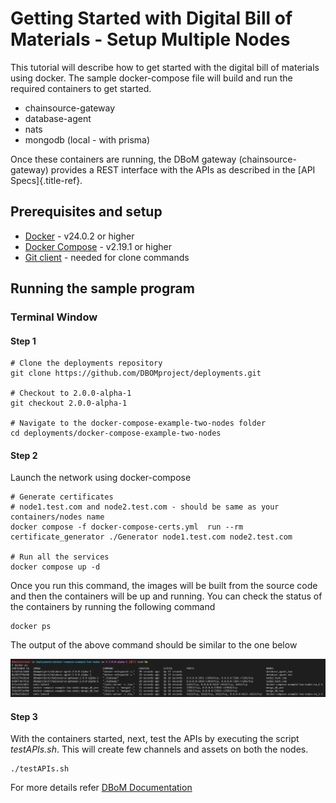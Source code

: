 # Getting Started with Digital Bill of Materials - Setup Multiple Nodes

This tutorial will describe how to get started with the digital bill of
materials using docker. The sample docker-compose file will build and
run the required containers to get started.

- chainsource-gateway
- database-agent
- nats
- mongodb (local - with prisma)

Once these containers are running, the DBoM gateway
(chainsource-gateway) provides a REST interface with the APIs as
described in the [API Specs]{.title-ref}.

## Prerequisites and setup

- [Docker](https://www.docker.com/products/overview) - v24.0.2 or higher
- [Docker Compose](https://docs.docker.com/compose/overview/) - v2.19.1 or higher
- [Git client](https://git-scm.com/downloads) - needed for clone commands

## Running the sample program

### Terminal Window

#### Step 1

``` shell
# Clone the deployments repository
git clone https://github.com/DBOMproject/deployments.git

# Checkout to 2.0.0-alpha-1
git checkout 2.0.0-alpha-1

# Navigate to the docker-compose-example-two-nodes folder
cd deployments/docker-compose-example-two-nodes
```

#### Step 2

Launch the network using docker-compose

``` shell
# Generate certificates
# node1.test.com and node2.test.com - should be same as your containers/nodes name
docker compose -f docker-compose-certs.yml  run --rm certificate_generator ./Generator node1.test.com node2.test.com

# Run all the services
docker compose up -d
```

Once you run this command, the images will be built from the source code
and then the containers will be up and running. You can check the status
of the containers by running the following command

``` shell
docker ps
```

The output of the above command should be similar to the one below

<p align="center">
  <img src="assets/docker-ps.png">
</p>

#### Step 3

With the containers started, next, test the APIs by executing the script *testAPIs.sh*. This will create few channels and assets on both the nodes.

``` shell
./testAPIs.sh
```

For more details refer [DBoM Documentation](https://dbom-project.readthedocs.io/en/2.0.0-alpha-1/what-dbom.html)
